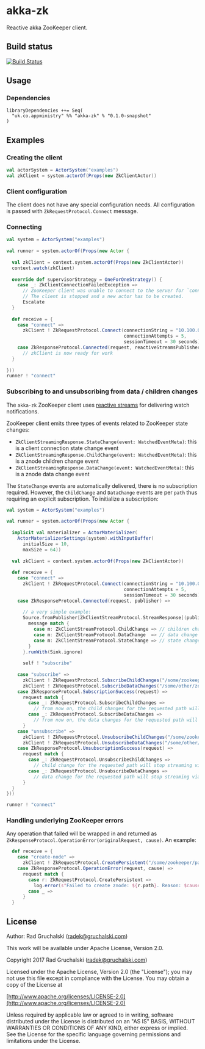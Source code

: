# akka-zk

Reactive akka ZooKeeper client.

## Build status

[![Build Status](https://travis-ci.org/AppMinistry/akka-zk.svg?branch=master)](https://travis-ci.org/AppMinistry/akka-zk)

## Usage

### Dependencies

    libraryDependencies ++= Seq(
      "uk.co.appministry" %% "akka-zk" % "0.1.0-snapshot"
    )

## Examples

### Creating the client

```scala
val actorSystem = ActorSystem("examples")
val zkClient = system.actorOf(Props(new ZkClientActor))
```
    
### Client configuration

The client does not have any special configuration needs. All configuration is passed with `ZkRequestProtocol.Connect` message.

### Connecting

```scala
val system = ActorSystem("examples")
 
val runner = system.actorOf(Props(new Actor {
  
  val zkClient = context.system.actorOf(Props(new ZkClientActor))
  context.watch(zkClient)
  
  override def supervisorStrategy = OneForOneStrategy() {
    case _: ZkClientConnectionFailedException =>
      // ZooKeeper client was unable to connect to the server for `connectionAttempts` times.
      // The client is stopped and a new actor has to be created.
      Escalate
  }
  
  def receive = {
    case "connect" =>
      zkClient ! ZkRequestProtocol.Connect(connectionString = "10.100.0.21:2181",
                                           connectionAttempts = 5,
                                           sessionTimeout = 30 seconds)
    case ZkResponseProtocol.Connected(request, reactiveStreamsPublisher) =>
      // zkClient is now ready for work
  }
  
}))
runner ! "connect"
```

### Subscribing to and unsubscribing from data / children changes

The `akka-zk` ZooKeeper client uses [reactive streams](https://github.com/reactive-streams/reactive-streams-jvm) for delivering watch notifications.

ZooKeeper client emits three types of events related to ZooKeeper state changes:

- `ZkClientStreamingResponse.StateChange(event: WatchedEventMeta)`: this is a client connection state change event
- `ZkClientStreamingResponse.ChildChange(event: WatchedEventMeta)`: this is a znode children change event
- `ZkClientStreamingResponse.DataChange(event: WatchedEventMeta)`: this is a znode data change event

The `StateChange` events are automatically delivered, there is no subscription required. However, the `ChildChange` and `DataChange` events 
are per `path` thus requiring an explicit subscription. To initialize a subscription:

```scala
val system = ActorSystem("examples")
 
val runner = system.actorOf(Props(new Actor {
  
  implicit val materializer = ActorMaterializer(
    ActorMaterializerSettings(system).withInputBuffer(
      initialSize = 10,
      maxSize = 64))
  
  val zkClient = context.system.actorOf(Props(new ZkClientActor))
  
  def receive = {
    case "connect" =>
      zkClient ! ZkRequestProtocol.Connect(connectionString = "10.100.0.21:2181",
                                           connectionAttempts = 5,
                                           sessionTimeout = 30 seconds)
    case ZkResponseProtocol.Connected(request, publisher) =>
      
      // a very simple example:
      Source.fromPublisher[ZkClientStreamProtocol.StreamResponse](publisher).map { message =>
        message match {
          case m: ZkClientStreamProtocol.ChildChange => // children change event
          case m: ZkClientStreamProtocol.DataChange  => // data change event
          case m: ZkClientStreamProtocol.StateChange => // state change event
        }
      }.runWith(Sink.ignore)
      
      self ! "subscribe"
      
    case "subscribe" =>
      zkClient ! ZkRequestProtocol.SubscribeChildChanges("/some/zookeeper/path")
      zkClient ! ZkRequestProtocol.SubscribeDataChanges("/some/other/zookeeper/path")
    case ZkResponseProtocol.SubscriptionSuccess(request) =>
      request match {
        case _: ZkRequestProtocol.SubscribeChildChanges =>
          // from now on, the child changes for the requested path will be streaming via the Source
        case _: ZkRequestProtocol.SubscribeDataChanges =>
          // from now on, the data changes for the requested path will be streaming via the Source
      }
    case "unsubscribe" =>
      zkClient ! ZkRequestProtocol.UnsubscribeChildChanges("/some/zookeeper/path")
      zkClient ! ZkRequestProtocol.UnsubscribeDataChanges("/some/other/zookeeper/path")
    case ZkResponseProtocol.UnsubscriptionSuccess(request) =>
      request match {
        case _: ZkRequestProtocol.UnsubscribeChildChanges =>
          // child change for the requested path will stop streaming via the Flow
        case _: ZkRequestProtocol.UnsubscribeDataChanges =>
          // data change for the requested path will stop streaming via the Flow
      }
  }
}))

runner ! "connect"
```

### Handling underlying ZooKeeper errors

Any operation that failed will be wrapped in and returned as `ZkResponseProtocol.OperationError(originalRequest, cause)`. An example:

```scala
  def receive = {
    case "create-node" =>
      zkClient ! ZkRequestProtocol.CreatePersistent("/some/zookeeper/path/for/which/the/parent/does/not/exist")
    case ZkResponseProtocol.OperationError(request, cause) =>
      request match {
        case r: ZkRequestProtocol.CreatePersistent =>
          log.error(s"Failed to create znode: ${r.path}. Reason: $cause.")
        case _ =>
      }
  }
```

## License

Author: Rad Gruchalski (radek@gruchalski.com)

This work will be available under Apache License, Version 2.0.

Copyright 2017 Rad Gruchalski (radek@gruchalski.com)

Licensed under the Apache License, Version 2.0 (the "License");
you may not use this file except in compliance with the License. You may obtain a copy of the License at

[http://www.apache.org/licenses/LICENSE-2.0](http://www.apache.org/licenses/LICENSE-2.0)

Unless required by applicable law or agreed to in writing, software distributed under the License is distributed on an "AS IS" BASIS, WITHOUT WARRANTIES OR CONDITIONS OF ANY KIND, either express or implied. See the License for the specific language governing permissions and limitations under the License.